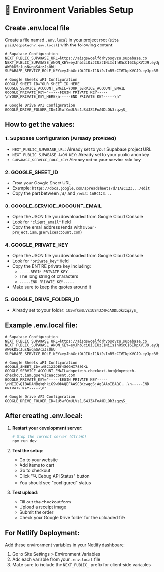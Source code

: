 # 🔧 Environment Variables Setup

## Create .env.local file

Create a file named `.env.local` in your project root (`site paid/dopetech/.env.local`) with the following content:

```env
# Supabase Configuration
NEXT_PUBLIC_SUPABASE_URL=https://aizgswoelfdkhyosgvzu.supabase.co
NEXT_PUBLIC_SUPABASE_ANON_KEY=eyJhbGciOiJIUzI1NiIsInR5cCI6IkpXVCJ9.eyJpc3MiOiJzdXBhYmFzZSIsInJlZiI6ImFpemdzd29lbGZka2h5b3Nndnp1Iiwicm9sZSI6ImFub24iLCJpYXQiOjE3NTUwNTUyMjUsImV4cCI6MjA3MDYzMTIyNX0.4a7Smvc_bueFLqZNvGk-AW0kD5dJusNwqaSAczJs0hU
SUPABASE_SERVICE_ROLE_KEY=eyJhbGciOiJIUzI1NiIsInR5cCI6IkpXVCJ9.eyJpc3MiOiJzdXBhYmFzZSIsInJlZiI6ImFpemdzd29lbGZka2h5b3Nndnp1Iiwicm9sZSI6InNlcnZpY2Vfcm9sZSIsImlhdCI6MTc1NTA1NTIyNSwiZXhwIjoyMDcwNjMxMjI1fQ.gLnsyAhR8VSjbe37LdEHuFBGNDufqC4jZ9X3UOSNuGc

# Google Sheets API Configuration
GOOGLE_SHEET_ID=YOUR_SHEET_ID_HERE
GOOGLE_SERVICE_ACCOUNT_EMAIL=YOUR_SERVICE_ACCOUNT_EMAIL
GOOGLE_PRIVATE_KEY="-----BEGIN PRIVATE KEY-----\nYOUR_PRIVATE_KEY_HERE\n-----END PRIVATE KEY-----\n"

# Google Drive API Configuration
GOOGLE_DRIVE_FOLDER_ID=1U5wfCmULVs1US4JZ4FoAODLOk3zqzyS_
```

## How to get the values:

### 1. Supabase Configuration (Already provided)
- `NEXT_PUBLIC_SUPABASE_URL`: Already set to your Supabase project URL
- `NEXT_PUBLIC_SUPABASE_ANON_KEY`: Already set to your public anon key
- `SUPABASE_SERVICE_ROLE_KEY`: Already set to your service role key

### 2. GOOGLE_SHEET_ID
- From your Google Sheet URL
- Example: `https://docs.google.com/spreadsheets/d/1ABC123.../edit`
- Copy the part between `/d/` and `/edit`: `1ABC123...`

### 3. GOOGLE_SERVICE_ACCOUNT_EMAIL
- Open the JSON file you downloaded from Google Cloud Console
- Look for `"client_email"` field
- Copy the email address (ends with `@your-project.iam.gserviceaccount.com`)

### 4. GOOGLE_PRIVATE_KEY
- Open the JSON file you downloaded from Google Cloud Console
- Look for `"private_key"` field
- Copy the ENTIRE private key including:
  - `-----BEGIN PRIVATE KEY-----`
  - The long string of characters
  - `-----END PRIVATE KEY-----`
- Make sure to keep the quotes around it

### 5. GOOGLE_DRIVE_FOLDER_ID
- Already set to your folder: `1U5wfCmULVs1US4JZ4FoAODLOk3zqzyS_`

## Example .env.local file:

```env
# Supabase Configuration
NEXT_PUBLIC_SUPABASE_URL=https://aizgswoelfdkhyosgvzu.supabase.co
NEXT_PUBLIC_SUPABASE_ANON_KEY=eyJhbGciOiJIUzI1NiIsInR5cCI6IkpXVCJ9.eyJpc3MiOiJzdXBhYmFzZSIsInJlZiI6ImFpemdzd29lbGZka2h5b3Nndnp1Iiwicm9sZSI6ImFub24iLCJpYXQiOjE3NTUwNTUyMjUsImV4cCI6MjA3MDYzMTIyNX0.4a7Smvc_bueFLqZNvGk-AW0kD5dJusNwqaSAczJs0hU
SUPABASE_SERVICE_ROLE_KEY=eyJhbGciOiJIUzI1NiIsInR5cCI6IkpXVCJ9.eyJpc3MiOiJzdXBhYmFzZSIsInJlZiI6ImFpemdzd29lbGZka2h5b3Nndnp1Iiwicm9sZSI6InNlcnZpY2Vfcm9sZSIsImlhdCI6MTc1NTA1NTIyNSwiZXhwIjoyMDcwNjMxMjI1fQ.gLnsyAhR8VSjbe37LdEHuFBGNDufqC4jZ9X3UOSNuGc

# Google Sheets API Configuration
GOOGLE_SHEET_ID=1ABC123DEF456GHI789JKL
GOOGLE_SERVICE_ACCOUNT_EMAIL=dopetech-checkout-bot@dopetech-checkout.iam.gserviceaccount.com
GOOGLE_PRIVATE_KEY="-----BEGIN PRIVATE KEY-----\nMIIEvQIBADANBgkqhkiG9w0BAQEFAASCBKcwggSjAgEAAoIBAQC...\n-----END PRIVATE KEY-----\n"

# Google Drive API Configuration
GOOGLE_DRIVE_FOLDER_ID=1U5wfCmULVs1US4JZ4FoAODLOk3zqzyS_
```

## After creating .env.local:

1. **Restart your development server**:
   ```bash
   # Stop the current server (Ctrl+C)
   npm run dev
   ```

2. **Test the setup**:
   - Go to your website
   - Add items to cart
   - Go to checkout
   - Click "🔍 Debug API Status" button
   - You should see "configured" status

3. **Test upload**:
   - Fill out the checkout form
   - Upload a receipt image
   - Submit the order
   - Check your Google Drive folder for the uploaded file

## For Netlify Deployment:

Add these environment variables in your Netlify dashboard:
1. Go to Site Settings > Environment Variables
2. Add each variable from your `.env.local` file
3. Make sure to include the `NEXT_PUBLIC_` prefix for client-side variables
